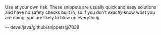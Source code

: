 Use at your own risk. These snippets are usually quick and easy solutions
and have no safety checks built in, so if you don't *exactly* know what
you are doing, you are likely to blow up everything.






--
devel/java/github/snippets@7838
